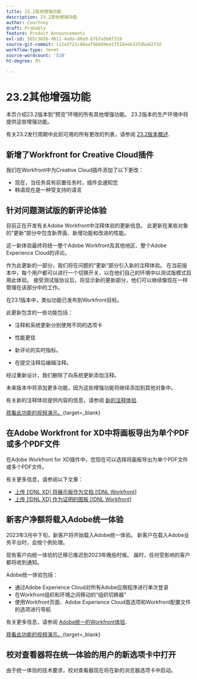 ```yaml
---
title: 23.2其他增强功能
description: 23.2其他增强功能
author: Courtney
draft: Probably
feature: Product Announcements
exl-id: 565c365b-d611-4a9a-80a9-bfb7a5b0f319
source-git-commit: 112a5f21c80aaf9b689ee1f518ee633fdba82f3d
workflow-type: tm+mt
source-wordcount: '510'
ht-degree: 0%

---
```


# 23.2其他增强功能

本页介绍23.2版本到“预览”环境的所有其他增强功能。 23.2版本的生产环境中将提供这些增强功能。

有关23.2发行周期中此刻可用的所有更改的列表，请参阅 [23.2版本概述](/help/quicksilver/product-announcements/product-releases/23.2-release-activity/23-2-release-overview.md).

## 新增了Workfront for Creative Cloud插件

我们在Workfront中为Creative Cloud插件添加了以下更改：

* 现在，当任务具有前置任务时，插件会通知您
* 韩语现在是一种受支持的语言

## 针对问题测试版的新评论体验

目前正在开发有关Adobe Workfront中注释体验的更新信息。 此更新在某些对象的“更新”部分中包含新界面、新增功能和改进的性能。

这一新体验最终将统一整个Adobe Workfront及其他地区、整个Adobe Experience Cloud的评论。

作为此更新的一部分，我们将在问题的“更新”部分引入新的注释体验。 在当前版本中，每个用户都可以进行一个切换开关，以在他们自己的环境中以测试版模式启用此体验。 接受测试版协议后，将显示新的更新部分，他们可以继续像现在一样管理在该部分中的工作。

在23.1版本中，类似功能已发布到Workfront目标。

此更新包含的一些功能包括：

* 注释和系统更新分别使用不同的选项卡

* 性能更佳

* 新评论的实时指标。

* 在提交注释后编辑注释。

经过重新设计，我们删除了向系统更新添加注释。

未来版本中将添加更多功能，因为这些增强功能将继续添加到其他对象中。

有关新的注释体验提供内容的信息，请参阅 [新的注释体验](../../betas/new-commenting-experience-beta/unified-commenting-experience.md).

[观看此功能的视频演示。](https://video.tv.adobe.com/v/3416962/){target=_blank}

## 在Adobe Workfront for XD中将画板导出为单个PDF或多个PDF文件

在Adobe Workfront for XD插件中，您现在可以选择将画板导出为单个PDF文件或多个PDF文件。

有关更多信息，请参阅以下文章：

* [上传 [!DNL XD] 将展示板作为文档 [!DNL Workfront]](/help/quicksilver/workfront-integrations-and-apps/adobe-workfront-for-creative-cloud/wf-adobe-xd-docs.md)
* [上传 [!DNL XD] 作为证明的图板 [!DNL Workfront]](/help/quicksilver/workfront-integrations-and-apps/adobe-workfront-for-creative-cloud/wf-adobe-xd-proofs.md)

## 新客户净额将载入Adobe统一体验

2023年3月中下旬，新客户将开始载入Adobe统一体验。 新客户在载入Adobe业务平台时，会按个例处理。

现有客户向统一体验的迁移已推迟到2023年晚些时候。 届时，任何受影响的客户都将收到通知。

Adobe统一体验包括：

* 通过Adobe Experience Cloud对所有Adobe应用程序进行单次登录
* 在Workfront组织和环境之间移动的“组织切换器”
* 使用Workfront页面、Adobe Experience Cloud首选项和Workfront配置文件的选项进行导航

有关更多信息，请参阅 [Adobe统一的Workfront体验](/help/quicksilver/workfront-basics/navigate-workfront/workfront-navigation/adobe-unified-experience.md).

[观看此功能的视频演示。](https://video.tv.adobe.com/v/3412388/){target=_blank}

## 校对查看器将在统一体验的用户的新选项卡中打开

由于统一体验的技术要求，校对查看器现在将在新的浏览器选项卡中启动。
